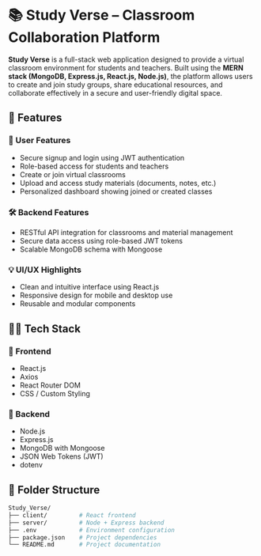 # 📚 Study Verse – Classroom Collaboration Platform

**Study Verse** is a full-stack web application designed to provide a virtual classroom environment for students and teachers. Built using the **MERN stack (MongoDB, Express.js, React.js, Node.js)**, the platform allows users to create and join study groups, share educational resources, and collaborate effectively in a secure and user-friendly digital space.

## 📌 Features

### 👥 User Features
- Secure signup and login using JWT authentication
- Role-based access for students and teachers
- Create or join virtual classrooms
- Upload and access study materials (documents, notes, etc.)
- Personalized dashboard showing joined or created classes

### 🛠️ Backend Features
- RESTful API integration for classrooms and material management
- Secure data access using role-based JWT tokens
- Scalable MongoDB schema with Mongoose

### 💡 UI/UX Highlights
- Clean and intuitive interface using React.js
- Responsive design for mobile and desktop use
- Reusable and modular components

## 🧑‍💻 Tech Stack

### 🚀 Frontend
- React.js
- Axios
- React Router DOM
- CSS / Custom Styling

### 🔧 Backend
- Node.js
- Express.js
- MongoDB with Mongoose
- JSON Web Tokens (JWT)
- dotenv

## 📁 Folder Structure

```bash
Study_Verse/
├── client/         # React frontend
├── server/         # Node + Express backend
├── .env            # Environment configuration
├── package.json    # Project dependencies
└── README.md       # Project documentation
